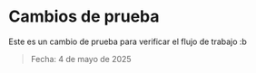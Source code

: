 # Cambios de prueba

Este es un cambio de prueba para verificar el flujo de trabajo :b

> Fecha: 4 de mayo de 2025
